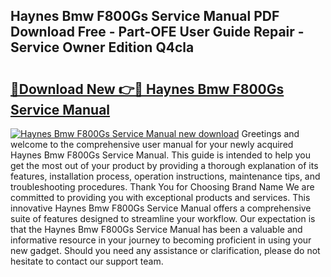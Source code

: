 ## Haynes Bmw F800Gs Service Manual PDF Download Free - Part-OFE User Guide Repair - Service Owner Edition Q4cla

# <h2><a href="http://bc84725.oget.top/?id=Haynes+Bmw+F800Gs+Service+Manual">🔗Download New 👉🔴 Haynes Bmw F800Gs Service Manual</a></h2>

[![Haynes Bmw F800Gs Service Manual new download](https://i.imgur.com/5g1atiW.png)](http://bc84725.oget.top/?id=Haynes+Bmw+F800Gs+Service+Manual)
Greetings and welcome to the comprehensive user manual for your newly acquired Haynes Bmw F800Gs Service Manual. This guide is intended to help you get the most out of your product by providing a thorough explanation of its features, installation process, operation instructions, maintenance tips, and troubleshooting procedures. Thank You for Choosing Brand Name We are committed to providing you with exceptional products and services. This innovative Haynes Bmw F800Gs Service Manual offers a comprehensive suite of features designed to streamline your workflow. Our expectation is that the Haynes Bmw F800Gs Service Manual has been a valuable and informative resource in your journey to becoming proficient in using your new gadget. Should you need any assistance or clarification, please do not hesitate to contact our support team.
